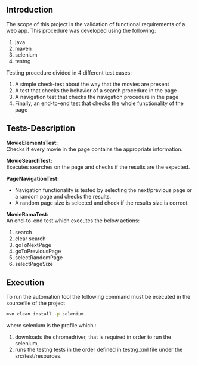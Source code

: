 Introduction
------------------
The scope of this project is the validation of functional requirements of a web app. This procedure was developed using the following:
 1. java
 2. maven
 3. selenium
 4. testng

Testing procedure divided in 4 different test cases:
 1. A simple check-test about the way that the movies are present
 2. A test that checks the behavior of a search procedure in the page
 3. A navigation test that checks the navigation procedure in the page
 4. Finally, an end-to-end test that checks the whole functionality of the page

Tests-Description
------------------

**MovieElementsTest:**<br />
Checks if every movie in the page contains the appropriate information.

**MovieSearchTest:**<br />
Executes searches on the page and checks if the results are the expected.

**PageNavigationTest:**<br />
 * Navigation functionality is tested by selecting the next/previous page or a random page and checks the results. 
 * A random page size is selected and check if the results size is correct.

**MovieRamaTest:**<br />
An end-to-end test which executes the below actions:
 1. search 
 2. clear search
 3. goToNextPage
 4. goToPreviousPage
 5. selectRandomPage
 6. selectPageSize

Execution
------------------

To run the automation tool the following command must be executed in the sourcefile of the project

```bash
mvn clean install -p selenium
```

where selenium is the profile which : 
 1. downloads the chromedriver, that is required in order to run the selenium,
 2. runs the testng tests in the order defined in testng.xml file under the src/test/resources.


